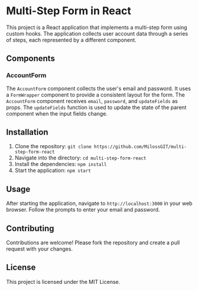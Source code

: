# Multi-Step Form in React

This project is a React application that implements a multi-step form using custom hooks. The application collects user account data through a series of steps, each represented by a different component.

## Components

### AccountForm

The `AccountForm` component collects the user's email and password. It uses a `FormWrapper` component to provide a consistent layout for the form. The `AccountForm` component receives `email`, `password`, and `updateFields` as props. The `updateFields` function is used to update the state of the parent component when the input fields change.

## Installation

1. Clone the repository: `git clone https://github.com/MilossGIT/multi-step-form-react`
2. Navigate into the directory: `cd multi-step-form-react`
3. Install the dependencies: `npm install`
4. Start the application: `npm start`

## Usage

After starting the application, navigate to `http://localhost:3000` in your web browser. Follow the prompts to enter your email and password.

## Contributing

Contributions are welcome! Please fork the repository and create a pull request with your changes.

## License

This project is licensed under the MIT License.